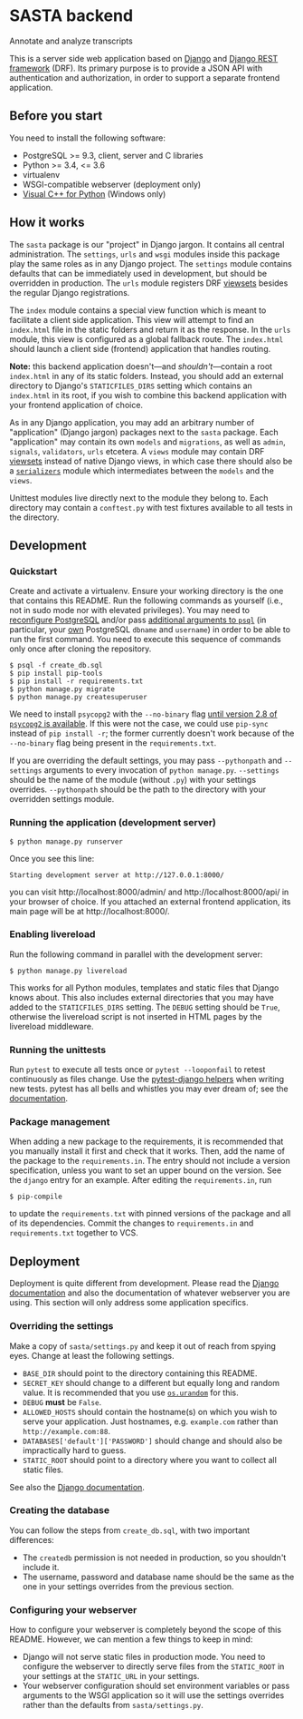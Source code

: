 # SASTA backend

Annotate and analyze transcripts

This is a server side web application based on [Django][1] and [Django REST framework][2] (DRF). Its primary purpose is to provide a JSON API with authentication and authorization, in order to support a separate frontend application.

[1]: https://www.djangoproject.com
[2]: https://www.django-rest-framework.org

## Before you start

You need to install the following software:

-   PostgreSQL >= 9.3, client, server and C libraries
-   Python >= 3.4, <= 3.6
-   virtualenv
-   WSGI-compatible webserver (deployment only)
-   [Visual C++ for Python][14] (Windows only)

[14]: https://wiki.python.org/moin/WindowsCompilers

## How it works

The `sasta` package is our "project" in Django jargon. It contains all central administration. The `settings`, `urls` and `wsgi` modules inside this package play the same roles as in any Django project. The `settings` module contains defaults that can be immediately used in development, but should be overridden in production. The `urls` module registers DRF [viewsets][3] besides the regular Django registrations.

[3]: https://www.django-rest-framework.org/api-guide/viewsets/

The `index` module contains a special view function which is meant to facilitate a client side application. This view will attempt to find an `index.html` file in the static folders and return it as the response. In the `urls` module, this view is configured as a global fallback route. The `index.html` should launch a client side (frontend) application that handles routing.

**Note:** this backend application doesn't—and _shouldn't_—contain a root `index.html` in any of its static folders. Instead, you should add an external directory to Django's `STATICFILES_DIRS` setting which contains an `index.html` in its root, if you wish to combine this backend application with your frontend application of choice.

As in any Django application, you may add an arbitrary number of "application" (Django jargon) packages next to the `sasta` package. Each "application" may contain its own `models` and `migrations`, as well as `admin`, `signals`, `validators`, `urls` etcetera. A `views` module may contain DRF [viewsets][3] instead of native Django views, in which case there should also be a [`serializers`][4] module which intermediates between the `models` and the `views`.

[4]: https://www.django-rest-framework.org/api-guide/serializers/

Unittest modules live directly next to the module they belong to. Each directory may contain a `conftest.py` with test fixtures available to all tests in the directory.

## Development

### Quickstart

Create and activate a virtualenv. Ensure your working directory is the one that contains this README. Run the following commands as yourself (i.e., not in sudo mode nor with elevated privileges). You may need to [reconfigure PostgreSQL][5] and/or pass [additional arguments to `psql`][6] (in particular, your [own][7] PostgreSQL `dbname` and `username`) in order to be able to run the first command. You need to execute this sequence of commands only once after cloning the repository.

[5]: https://www.postgresql.org/docs/9.3/auth-pg-hba-conf.html
[6]: https://www.postgresql.org/docs/9.3/app-psql.html
[7]: https://www.postgresql.org/docs/9.3/database-roles.html

```console
$ psql -f create_db.sql
$ pip install pip-tools
$ pip install -r requirements.txt
$ python manage.py migrate
$ python manage.py createsuperuser
```

We need to install `psycopg2` with the `--no-binary` flag [until version 2.8 of `psycopg2` is available][8]. If this were not the case, we could use `pip-sync` instead of `pip install -r`; the former currently doesn't work because of the `--no-binary` flag being present in the `requirements.txt`.

[8]: http://initd.org/psycopg/docs/install.html#disabling-wheel-packages-for-psycopg-2-7

If you are overriding the default settings, you may pass `--pythonpath` and `--settings` arguments to every invocation of `python manage.py`. `--settings` should be the name of the module (without `.py`) with your settings overrides. `--pythonpath` should be the path to the directory with your overridden settings module.

### Running the application (development server)

```console
$ python manage.py runserver
```

Once you see this line:

```console
Starting development server at http://127.0.0.1:8000/
```

you can visit http://localhost:8000/admin/ and http://localhost:8000/api/ in your browser of choice. If you attached an external frontend application, its main page will be at http://localhost:8000/.

### Enabling livereload

Run the following command in parallel with the development server:

```console
$ python manage.py livereload
```

This works for all Python modules, templates and static files that Django knows about. This also includes external directories that you may have added to the `STATICFILES_DIRS` setting. The `DEBUG` setting should be `True`, otherwise the livereload script is not inserted in HTML pages by the livereload middleware.

### Running the unittests

Run `pytest` to execute all tests once or `pytest --looponfail` to retest continuously as files change. Use the [pytest-django helpers][9] when writing new tests. pytest has all bells and whistles you may ever dream of; see the [documentation][10].

[9]: https://pytest-django.readthedocs.io/en/latest/helpers.html
[10]: https://docs.pytest.org/en/latest/

### Package management

When adding a new package to the requirements, it is recommended that you manually install it first and check that it works. Then, add the name of the package to the `requirements.in`. The entry should not include a version specification, unless you want to set an upper bound on the version. See the `django` entry for an example. After editing the `requirements.in`, run

```console
$ pip-compile
```

to update the `requirements.txt` with pinned versions of the package and all of its dependencies. Commit the changes to `requirements.in` and `requirements.txt` together to VCS.

## Deployment

Deployment is quite different from development. Please read the [Django documentation][11] and also the documentation of whatever webserver you are using. This section will only address some application specifics.

[11]: https://docs.djangoproject.com/en/1.11/howto/deployment/

### Overriding the settings

Make a copy of `sasta/settings.py` and keep it out of reach from spying eyes. Change at least the following settings.

-   `BASE_DIR` should point to the directory containing this README.
-   `SECRET_KEY` should change to a different but equally long and random value. It is recommended that you use [`os.urandom`][12] for this.
-   `DEBUG` **must** be `False`.
-   `ALLOWED_HOSTS` should contain the hostname(s) on which you wish to serve your application. Just hostnames, e.g. `example.com` rather than `http://example.com:88`.
-   `DATABASES['default']['PASSWORD']` should change and should also be impractically hard to guess.
-   `STATIC_ROOT` should point to a directory where you want to collect all static files.

See also the [Django documentation][13].

[12]: https://docs.python.org/3/library/os.html#os.urandom
[13]: https://docs.djangoproject.com/en/1.11/ref/settings/

### Creating the database

You can follow the steps from `create_db.sql`, with two important differences:

-   The `createdb` permission is not needed in production, so you shouldn't include it.
-   The username, password and database name should be the same as the one in your settings overrides from the previous section.

### Configuring your webserver

How to configure your webserver is completely beyond the scope of this README. However, we can mention a few things to keep in mind:

-   Django will not serve static files in production mode. You need to configure the webserver to directly serve files from the `STATIC_ROOT` in your settings at the `STATIC_URL` in your settings.
-   Your webserver configuration should set environment variables or pass arguments to the WSGI application so it will use the settings overrides rather than the defaults from `sasta/settings.py`.
